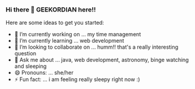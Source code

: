 ### Hi there 👋 GEEKORDIAN here!!
Here are some ideas to get you started:

- 🔭 I’m currently working on ... my time management 
- 🌱 I’m currently learning ... web development
- 👯 I’m looking to collaborate on ... humm!! that's a really interesting question
- 💬 Ask me about ... java, web development, astronomy, binge watching and sleeping
- 😄 Pronouns: ... she/her
- ⚡ Fun fact: ... i am feeling really sleepy right now :)
